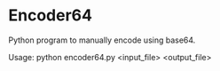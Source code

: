 # Encoder64

Python program to manually encode using base64.

Usage: python encoder64.py <input_file> <output_file>

